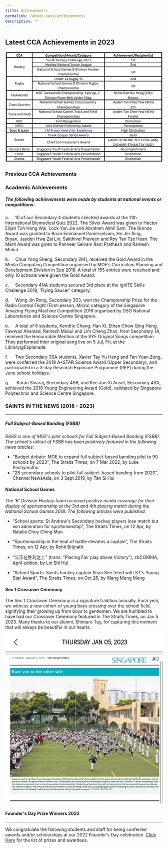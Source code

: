 ```yaml
---
title: Achievements
permalink: /about-sass/achievements/
description: ""
---
```

## Latest CCA Achievements in 2023
  
 ![](/images/achievement%20(last%20updated%2011%20aug%202023).PNG)


### Previous CCA Achievements



### Academic Achievements

##### **The following achievements were made by students at&nbsp;national events or competitions:**

a.&nbsp; &nbsp; &nbsp;10 of our&nbsp;Secondary 4 students clinched awards at the&nbsp;11th International Biomedical Quiz 2022. The&nbsp;Silver Award was given to&nbsp;Hector Elijah Toh Hong Wai,&nbsp;Lock Yan Jie and&nbsp;Abraham Akhil Sam. The&nbsp;Bronze Award was granted to&nbsp;Brian Emmanuel Panierselvam,&nbsp;Ho Jer Sing, Bryan,&nbsp;Jayden Hwa Zai Lin,&nbsp;Sakthivel Praveen and&nbsp;Roy Tan Tze Hean. The Merit Award was given to&nbsp;Panneer Selvam Ram Prathesh and&nbsp;Ramesh Mukul.&nbsp;

b.&nbsp;&nbsp;&nbsp;&nbsp;&nbsp;Chua Yong Sheng, Secondary 2M1, received the Gold Award in the Media Computing Competition organised by MOE’s Curriculum Planning and Development Division in Sep 2018. A total of 155 entries were received and only 10 schools were given the Gold Award.

c.&nbsp;&nbsp;&nbsp;&nbsp;&nbsp;Secondary 4NA students secured 3rd&nbsp;place at the ignITE Skills Challenge 2019, ‘Flying Saucer’ category.

d.&nbsp;&nbsp;&nbsp;&nbsp;&nbsp;Wong Jin Rong, Secondary 3S3, won the Championship Prize for the Radio Control Flight (First-person, Micro) category of the Singapore Amazing Flying Machine Competition 2019 organised by DSO National Laboratories and Science Centre Singapore.

e.&nbsp;&nbsp;&nbsp;&nbsp;&nbsp;A total of 6 students, Kendric Chang, Han Xi, Ethan Chow Qing Heng, Fawwaz Ahamed, Ramesh Mukul and Lim Cheng Zhan, from Secondary 1A, received the Honourable Mention at the SYF Original Songs competition. They performed their original song live on 5 Jul, Fri, at the Library@Esplanade.

f.&nbsp;&nbsp;&nbsp;&nbsp;&nbsp;&nbsp;Two Secondary 3SA students, Xavier Tay Yu Heng and Tan Yuan Zong, were conferred the 2019 A\*STAR Science Award (Upper Secondary), and participated in a 3-day Research Exposure Programme (REP) during the June school holidays.

g.&nbsp; &nbsp; &nbsp;&nbsp;Karan Sivaraj, Secondary 4SB, and Kee Jun Xi Ansel, Secondary 4SA, achieved the 2018 Young Engineering Award (Gold), validated by Singapore Polytechnic and Science Centre Singapore.&nbsp;

### SAINTS IN THE NEWS (2018 - 2023)
--------------------------------

##### Full Subject-Based Banding (FSBB)

_SASS is one of MOE's pilot schools for Full Subject-Based Banding (FSBB). The school's rollout of FSBB has been positively featured in the following news articles:_&nbsp;

* "Budget debate: MOE to expand full subject-based banding pilot to 90 schools by 2023", The Straits Times, on 7 Mar 2022, by Luke Pachymuthu  
* "28 secondary schools to pilot full subject-based banding from 2020", Channel NewsAsia, on 3 Sept 2019, by Tan Si Hui  
  
#### National School Games
_The ‘B’ Division Hockey team received positive media coverage for their display of sportsmanship at the 3rd&nbsp;and 4th&nbsp;placing match during the National School Games 2018. The following articles were published:_

* “School sports: St Andrew's Secondary hockey players lose match but win admiration for sportsmanship”, The Straits Times, on 12 Apr, by Natalie Choy Ching Mun

* “Sportsmanship in the heat of battle elevates a captain”, The Straits Times, on 12 Apr, by Rohit Brijnath

* “公正在胜利之上” (trans. “Placing Fair play above Victory”), zbCOMMA, April edition, by Lin Shi Hui

* “School Sports: Saints hockey captain Sean See feted with ST's Young Star Award”, The Straits Times, on Oct 26, by Wang Meng Meng

#### Sec 1 Crossover Ceremony
The Sec 1 Crossover Ceremony is a signature tradition annually. Each year, we witness a new cohort of young boys crossing over the school field, signifying their growing up from boys to gentlemen. We are humbled to have had our Crossover Ceremony featured in The Straits Times, on Jan 5 2023. Many thanks to our alumni, Shintaro Tay, for capturing this moment that will always be beautiful in our hearts. 
![](/images/Saints%20in%20the%20News/crossover.jpg)

#### Founder's Day Prize Winners 2022
------------------

 We congratulate the following students and staff for being conferred awards and/or scholarships at our 2022 Founder's Day celebration.&nbsp;[Click Here](/files/Founders%20Day%20Report/160%20FD%20Booklet%20Contents.pdf)&nbsp;for the list of prizes and awardees.